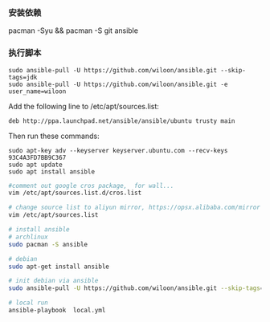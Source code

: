 
### 安装依赖
   pacman -Syu && pacman -S git ansible

### 执行脚本
    sudo ansible-pull -U https://github.com/wiloon/ansible.git --skip-tags=jdk
    sudo ansible-pull -U https://github.com/wiloon/ansible.git -e user_name=wiloon


Add the following line to /etc/apt/sources.list:
```
deb http://ppa.launchpad.net/ansible/ansible/ubuntu trusty main
```

Then run these commands:
```
sudo apt-key adv --keyserver keyserver.ubuntu.com --recv-keys 93C4A3FD7BB9C367
sudo apt update
sudo apt install ansible
```

```bash
#comment out google cros package,  for wall...
vim /etc/apt/sources.list.d/cros.list

# change source list to aliyun mirror, https://opsx.alibaba.com/mirror
vim /etc/apt/sources.list

# install ansible
# archlinux
sudo pacman -S ansible

# debian
sudo apt-get install ansible

# init debian via ansible
sudo ansible-pull -U https://github.com/wiloon/ansible.git --skip-tags=jdk

# local run
ansible-playbook  local.yml
```
